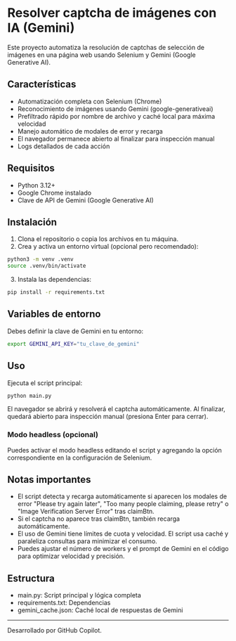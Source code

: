 
# Resolver captcha de imágenes con IA (Gemini)

Este proyecto automatiza la resolución de captchas de selección de imágenes en una página web usando Selenium y Gemini (Google Generative AI).

## Características
- Automatización completa con Selenium (Chrome)
- Reconocimiento de imágenes usando Gemini (google-generativeai)
- Prefiltrado rápido por nombre de archivo y caché local para máxima velocidad
- Manejo automático de modales de error y recarga
- El navegador permanece abierto al finalizar para inspección manual
- Logs detallados de cada acción

## Requisitos
- Python 3.12+
- Google Chrome instalado
- Clave de API de Gemini (Google Generative AI)

## Instalación
1. Clona el repositorio o copia los archivos en tu máquina.
2. Crea y activa un entorno virtual (opcional pero recomendado):
  ```bash
  python3 -m venv .venv
  source .venv/bin/activate
  ```
3. Instala las dependencias:
  ```bash
  pip install -r requirements.txt
  ```

## Variables de entorno
Debes definir la clave de Gemini en tu entorno:
```bash
export GEMINI_API_KEY="tu_clave_de_gemini"
```

## Uso
Ejecuta el script principal:
```bash
python main.py
```
El navegador se abrirá y resolverá el captcha automáticamente. Al finalizar, quedará abierto para inspección manual (presiona Enter para cerrar).

### Modo headless (opcional)
Puedes activar el modo headless editando el script y agregando la opción correspondiente en la configuración de Selenium.

## Notas importantes
- El script detecta y recarga automáticamente si aparecen los modales de error "Please try again later", "Too many people claiming, please retry" o "Image Verification Server Error" tras claimBtn.
- Si el captcha no aparece tras claimBtn, también recarga automáticamente.
- El uso de Gemini tiene límites de cuota y velocidad. El script usa caché y paraleliza consultas para minimizar el consumo.
- Puedes ajustar el número de workers y el prompt de Gemini en el código para optimizar velocidad y precisión.

## Estructura
- main.py: Script principal y lógica completa
- requirements.txt: Dependencias
- gemini_cache.json: Caché local de respuestas de Gemini

---
Desarrollado por GitHub Copilot.
